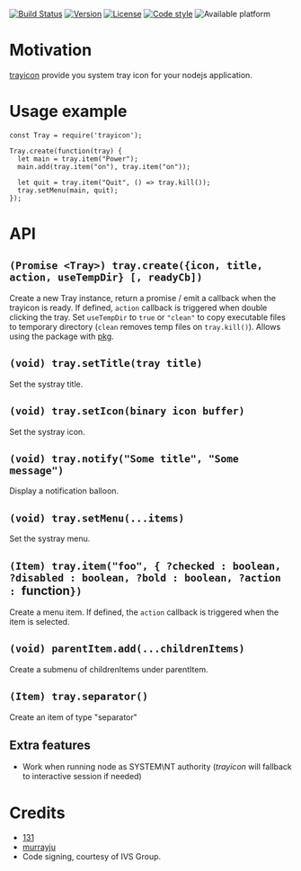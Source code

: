 [![Build Status](https://github.com/131/trayicon/actions/workflows/deploy.yml/badge.svg?branch=master)](https://github.com/131/trayicon/actions/workflows/deploy.yml)
[![Version](https://img.shields.io/npm/v/trayicon.svg)](https://www.npmjs.com/package/trayicon)
[![License](https://img.shields.io/badge/license-MIT-blue.svg)](http://opensource.org/licenses/MIT)
[![Code style](https://img.shields.io/badge/code%2fstyle-ivs-green.svg)](https://www.npmjs.com/package/eslint-plugin-ivs)
![Available platform](https://img.shields.io/badge/platform-win32-blue.svg)


# Motivation
[trayicon](https://github.com/131/trayicon) provide you system tray icon for your nodejs application.


# Usage example
```
const Tray = require('trayicon');

Tray.create(function(tray) {
  let main = tray.item("Power");
  main.add(tray.item("on"), tray.item("on"));

  let quit = tray.item("Quit", () => tray.kill());
  tray.setMenu(main, quit);
});
```


# API

## `(Promise <Tray>) tray.create({icon, title, action, useTempDir} [, readyCb])`
Create a new Tray instance, return a promise / emit a callback when the trayicon is ready.
If defined, `action` callback is triggered when double clicking the tray.
Set `useTempDir` to `true` or `"clean"` to copy executable files to temporary directory (`clean` removes temp files on `tray.kill()`). Allows using the package with [pkg](https://www.npmjs.com/package/pkg).

## `(void) tray.setTitle(tray title)`
Set the systray title.

## `(void) tray.setIcon(binary icon buffer)`
Set the systray icon.

## `(void) tray.notify("Some title", "Some message")`
Display a notification balloon.

## `(void) tray.setMenu(...items)`
Set the systray menu.

## `(Item) tray.item("foo", { ?checked : boolean, ?disabled : boolean, ?bold : boolean, ?action : `function`})`
Create a menu item. If defined, the `action` callback is triggered when the item is selected. 

## `(void) parentItem.add(...childrenItems)`
Create a submenu of childrenItems under parentItem.

## `(Item) tray.separator()`
Create an item of type "separator"


## Extra features
* Work when running node as SYSTEM\NT authority (*trayicon* will fallback to interactive session if needed)


# Credits 
* [131](https://github.com/131)
* [murrayju](https://github.com/murrayju/CreateProcessAsUser)
* Code signing, courtesy of IVS Group.

